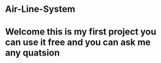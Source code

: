 # Air-Line-System
<h1> Welcome this is my first project you can use it free and you can ask me any quatsion </h1>

